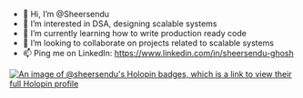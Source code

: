- 👋 Hi, I’m @Sheersendu
- 👀 I’m interested in DSA, designing scalable systems
- 🌱 I’m currently learning how to write production ready code
- 💞️ I’m looking to collaborate on projects related to scalable systems
- 📫 Ping me on LinkedIn: https://www.linkedin.com/in/sheersendu-ghosh
  
<!--- ![Anurag's GitHub stats](https://github-readme-stats.vercel.app/api?username=sheersendu) --->
[![An image of @sheersendu's Holopin badges, which is a link to view their full Holopin profile](https://holopin.me/sheersendu)](https://holopin.io/@sheersendu)
<!---
Sheersendu/Sheersendu is a ✨ special ✨ repository because its `README.md` (this file) appears on your GitHub profile.
You can click the Preview link to take a look at your changes.
--->
<!-- ![](https://komarev.com/ghpvc/?username=sheersendu&color=green) -->
